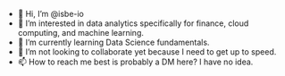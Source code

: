 - 👋 Hi, I’m @isbe-io
- 👀 I’m interested in data analytics specifically for finance, cloud computing, and machine learning.
- 🌱 I’m currently learning Data Science fundamentals.
- 💞️ I’m not looking to collaborate yet because I need to get up to speed.
- 📫 How to reach me best is probably a DM here? I have no idea.

<!---
isbe-io/isbe-io is a ✨ special ✨ repository because its `README.md` (this file) appears on your GitHub profile.
You can click the Preview link to take a look at your changes.
--->
